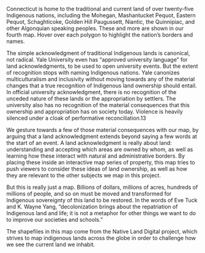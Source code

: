 Connecticut is home to the traditional and current land of over twenty-five Indigenous nations, including the Mohegan, Mashantucket Pequot, Eastern Pequot, Schaghticoke, Golden Hill Paugussett, Niantic, the Quinnipiac, and other Algonquian speaking peoples. These and more are shown in our fourth map. Hover over each polygon to highlight the nation’s borders and names.

The simple acknowledgment of traditional Indigenous lands is canonical, not radical. Yale University even has “approved university language” for land acknowledgments, to be used to open university events. But the extent of recognition stops with naming Indigenous nations. Yale canonizes multiculturalism and inclusivity without moving towards any of the material changes that a true recognition of Indigenous land ownership should entail. In official university acknowledgment, there is no recognition of the unceded nature of these lands or the appropriation by settlers. The university also has no recognition of the material consequences that this ownership and appropriation has on society today. Violence is heavily silenced under a cloak of performative reconciliation.13

We gesture towards a few of those material consequences with our map, by arguing that a land acknowledgment extends beyond saying a few words at the start of an event. A land acknowledgment is really about land: understanding and accepting which areas are owned by whom, as well as learning how these interact with natural and administrative borders. By placing these inside an interactive map series of property, this map tries to push viewers to consider these ideas of land ownership, as well as how they are relevant to the other subjects we map in this project.

But this is really just a map. Billions of dollars, millions of acres, hundreds of millions of people, and so on must be moved and transformed for Indigenous sovereignty of this land to be restored. In the words of Eve Tuck and K. Wayne Yang, “decolonization brings about the repatriation of Indigenous land and life; it is not a metaphor for other things we want to do to improve our societies and schools.”

The shapefiles in this map come from the Native Land Digital project, which strives to map indigenous lands across the globe in order to challenge how we see the current land we inhabit.